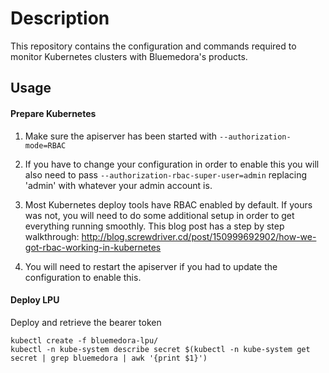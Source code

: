 # Description
This repository contains the configuration and commands required to
monitor Kubernetes clusters with Bluemedora's products.

## Usage

#### Prepare Kubernetes
1) Make sure the apiserver has been started with `--authorization-mode=RBAC`

2) If you have to change your configuration in order to enable this you will also need to pass `--authorization-rbac-super-user=admin` replacing 'admin' with whatever your admin account is.

3) Most Kubernetes deploy tools have RBAC enabled by default. If yours was not, you will need to do some additional setup in order to get everything running smoothly. This blog post has a step by step walkthrough: http://blog.screwdriver.cd/post/150999692902/how-we-got-rbac-working-in-kubernetes

4) You will need to restart the apiserver if you had to update the configuration to enable this.

#### Deploy LPU
Deploy and retrieve the bearer token
```
kubectl create -f bluemedora-lpu/
kubectl -n kube-system describe secret $(kubectl -n kube-system get secret | grep bluemedora | awk '{print $1}')
```
